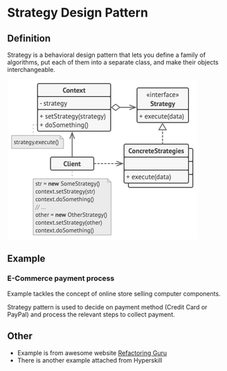 # Strategy Design Pattern

## Definition

Strategy is a behavioral design pattern that lets you define a family of algorithms, put each of them into a separate class, and make their objects interchangeable.

![img.png](img.png)

## Example
### E-Commerce payment process

Example tackles the concept of online store selling computer components.

Strategy pattern is used to decide on payment method (Credit Card or PayPal) and process the relevant steps to collect payment.

## Other

- Example is from awesome website [Refactoring Guru](https://refactoring.guru)
- There is another example attached from Hyperskill